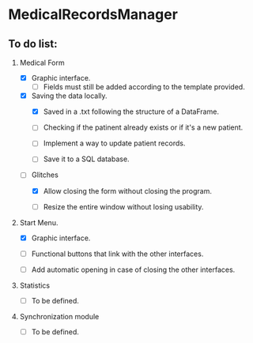 # MedicalRecordsManager


**To do list:**
---

1. Medical Form

    - [x] Graphic interface.
        - [ ] Fields must still be added according to the template provided.
    - [x] Saving the data locally.
        - [x] Saved in a .txt following the structure of a DataFrame.
        - [ ] Checking if the patinent already exists or if it's a new patient.
        - [ ] Implement a way to update patient records.
        - [ ] Save it to a SQL database.


    - [ ] Glitches
        - [x] Allow closing the form without closing the program.
        - [ ] Resize the entire window without losing usability.


2. Start Menu.

    - [x] Graphic interface.
    - [ ] Functional buttons that link with the other interfaces.
    - [ ] Add automatic opening in case of closing the other interfaces.


3. Statistics

    - [ ] To be defined.
 
 
4. Synchronization module

    - [ ] To be defined.
